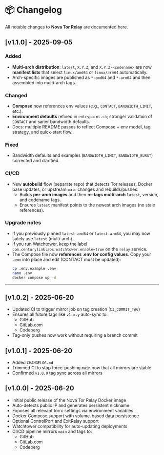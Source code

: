 # 📦 Changelog

All notable changes to **Nova Tor Relay** are documented here.

## [v1.1.0] - 2025-09-05

### Added
- **Multi-arch distribution**: `latest`, `X.Y.Z`, and `X.Y.Z-<codename>` are now **manifest lists** that select `linux/amd64` or `linux/arm64` automatically.
- Arch-specific images are published as `*-amd64` and `*-arm64` and then assembled into multi-arch tags.

### Changed
- **Compose** now references env values (e.g., `CONTACT`, `BANDWIDTH_LIMIT`, etc.).
- **Environment defaults** refined in `entrypoint.sh`; stronger validation of `CONTACT` and saner bandwidth defaults.
- Docs: multiple README passes to reflect Compose + env model, tag strategy, and quick-start flow.

### Fixed
- Bandwidth defaults and examples (`BANDWIDTH_LIMIT`, `BANDWIDTH_BURST`) corrected and clarified.

### CI/CD
- New **autobuild** flow (separate repo) that detects Tor releases, Docker base updates, or upstream `main` changes and rebuilds/pushes:
  - Builds **per-arch images** and then **re-tags multi-arch** `latest`, version, and codename tags.
  - Ensures `latest` manifest points to the newest arch images (no stale references).

### Upgrade notes
- If you previously pinned `latest-amd64` or `latest-arm64`, you may now safely use `latest` (multi-arch).  
- If you run Watchtower, keep the label `com.centurylinklabs.watchtower.enable=true` on the `relay` service.
- The Compose file now **references .env for config values**. Copy your `.env` into place and edit (CONTACT must be updated):
  ```bash
  cp .env.example .env
  nano .env
  docker compose up -d
  ```

---

## [v1.0.2] - 2025-06-20

- Updated CI to trigger mirror job on tag creation (`CI_COMMIT_TAG`)
- Ensures all future tags like `v1.x.y` auto-sync to:
  - GitHub
  - GitLab.com
  - Codeberg
- Tag-only pushes now work without requiring a branch commit

## [v1.0.1] - 2025-06-20

- Added `CHANGELOG.md`
- Trimmed CI to stop force-pushing `main` now that all mirrors are stable
- Confirmed `v1.0.0` tag sync across all mirrors

## [v1.0.0] - 2025-06-20

- Initial public release of the Nova Tor Relay Docker image
- Auto-detects public IP and generates persistent nickname
- Exposes all relevant torrc settings via environment variables
- Docker Compose support with volume-based data persistence
- Optional ControlPort and ExitRelay support
- Watchtower compatibility for auto-updating deployments
- CI/CD pipeline mirrors `main` and tags to:
  - GitHub
  - GitLab.com
  - Codeberg
